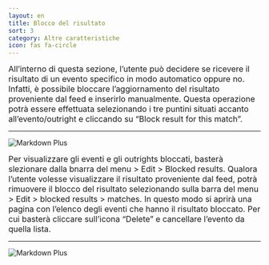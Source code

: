 ```yaml
---
layout: en
title: Blocco del risultato
sort: 3
category: Altre caratteristiche
icon: fas fa-circle
---
```

<p class="message">
    
</p>


<font size="3">All’interno di questa sezione, l’utente può decidere se ricevere il risultato di un evento specifico in modo automatico oppure no. Infatti, è possibile bloccare l’aggiornamento del risultato proveniente dal feed e inserirlo manualmente. Questa operazione potrà essere effettuata selezionando i tre puntini situati accanto all’evento/outright e cliccando su “Block result for this match”.</font> 

---

![Markdown Plus]({{site.baseurl}}/public/images/altre-caratteristiche/blocco-del-risultato.png)
 

<font size="3">Per visualizzare gli eventi e gli outrights bloccati, basterà slezionare dalla bnarra del menu > Edit > Blocked results. Qualora l’utente volesse visualizzare il risultato proveniente dal feed, potrà rimuovere il blocco del risultato selezionando sulla barra del menu > Edit > blocked results > matches. In questo modo si aprirà una pagina con l’elenco degli eventi che hanno il risultato bloccato. Per cui basterà cliccare sull’icona “Delete” e cancellare l’evento da quella lista.</font> 

---

![Markdown Plus]({{site.baseurl}}/public/images/altre-caratteristiche/blocco-risulato-due.png)